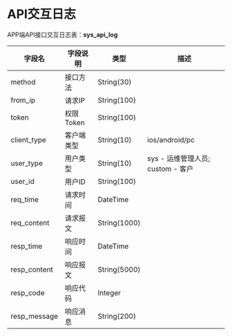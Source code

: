 # API交互日志

APP端API接口交互日志表：**sys_api_log**

|字段名        |字段说明        |类型         |描述
|-------------|---------------|------------|-----------------|
|method       |接口方法         |String(30)
|from_ip      |请求IP          |String(100)
|token        |权限Token       |String(100)
|client_type  |客户端类型       |String(10)  | ios/android/pc
|user_type    |用户类型         |String(10)  | sys - 运维管理人员; custom - 客户
|user_id      |用户ID          |String(100)
|req_time     |请求时间         |DateTime
|req_content  |请求报文         |String(1000)
|resp_time    |响应时间         |DateTime
|resp_content |响应报文         |String(5000)
|resp_code    |响应代码         |Integer
|resp_message |响应消息         |String(200)
